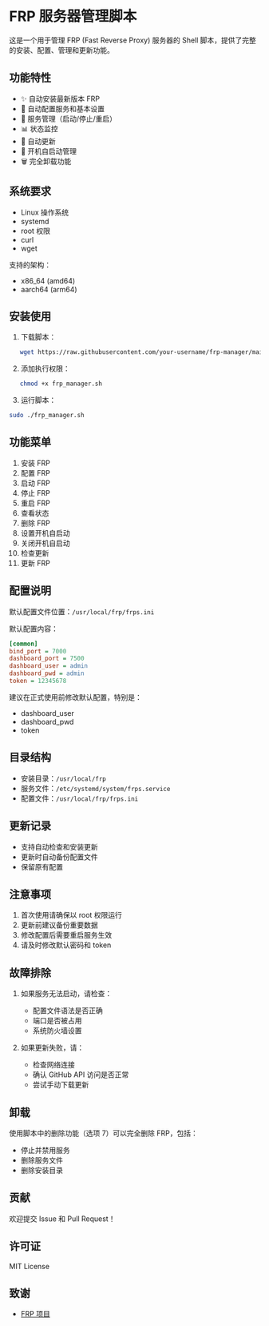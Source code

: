 # FRP 服务器管理脚本

这是一个用于管理 FRP (Fast Reverse Proxy) 服务器的 Shell 脚本，提供了完整的安装、配置、管理和更新功能。

## 功能特性

- ✨ 自动安装最新版本 FRP
- 🔧 自动配置服务和基本设置
- 🚀 服务管理（启动/停止/重启）
- 📊 状态监控
- 🔄 自动更新
- 🔌 开机自启动管理
- 🗑️ 完全卸载功能

## 系统要求

- Linux 操作系统
- systemd
- root 权限
- curl
- wget

支持的架构：
- x86_64 (amd64)
- aarch64 (arm64)

## 安装使用

1. 下载脚本：
```bash
   wget https://raw.githubusercontent.com/your-username/frp-manager/main/frp_manager.sh
```
2. 添加执行权限：
```bash
   chmod +x frp_manager.sh
```

3. 运行脚本：

```bash
sudo ./frp_manager.sh
```

## 功能菜单

1. 安装 FRP
2. 配置 FRP
3. 启动 FRP
4. 停止 FRP
5. 重启 FRP
6. 查看状态
7. 删除 FRP
8. 设置开机自启动
9. 关闭开机自启动
10. 检查更新
11. 更新 FRP

## 配置说明

默认配置文件位置：`/usr/local/frp/frps.ini`

默认配置内容：

```ini
[common]
bind_port = 7000
dashboard_port = 7500
dashboard_user = admin
dashboard_pwd = admin
token = 12345678
```
建议在正式使用前修改默认配置，特别是：
- dashboard_user
- dashboard_pwd
- token

## 目录结构

- 安装目录：`/usr/local/frp`
- 服务文件：`/etc/systemd/system/frps.service`
- 配置文件：`/usr/local/frp/frps.ini`

## 更新记录

- 支持自动检查和安装更新
- 更新时自动备份配置文件
- 保留原有配置

## 注意事项

1. 首次使用请确保以 root 权限运行
2. 更新前建议备份重要数据
3. 修改配置后需要重启服务生效
4. 请及时修改默认密码和 token

## 故障排除

1. 如果服务无法启动，请检查：
   - 配置文件语法是否正确
   - 端口是否被占用
   - 系统防火墙设置

2. 如果更新失败，请：
   - 检查网络连接
   - 确认 GitHub API 访问是否正常
   - 尝试手动下载更新

## 卸载

使用脚本中的删除功能（选项 7）可以完全删除 FRP，包括：
- 停止并禁用服务
- 删除服务文件
- 删除安装目录

## 贡献

欢迎提交 Issue 和 Pull Request！

## 许可证

MIT License

## 致谢

- [FRP 项目](https://github.com/fatedier/frp)


